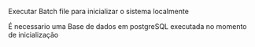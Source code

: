 Executar Batch file para inicializar o sistema localmente

É necessario uma Base de dados em postgreSQL executada no momento de inicialização
